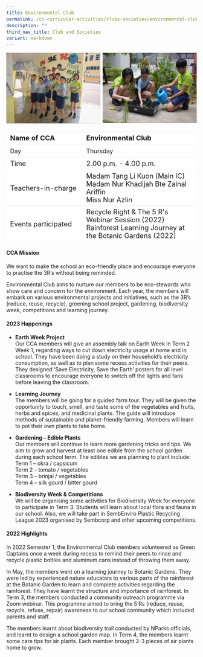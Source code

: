 ```yaml
---
title: Environmental Club
permalink: /co-curricular-activities/clubs-societies/environmental-club/
description: ""
third_nav_title: Club and Societies
variant: markdown
---
```

![](/images/CoCurricularActivities/Environmental%20Club/CCA_envclub02.jpg)
<br>
<table border="0" style="box-sizing: inherit; border-collapse: collapse; border-spacing: 0px; max-width: 100%; width: 100%;font-size:18px"><tbody style="box-sizing: inherit;"><tr border="0" style="box-sizing: inherit; background: rgb(255, 255, 255); height: 23px; font-size:18px;"><td border="0" style="border: 1px solid #eee;border-left:0px;border-right:0px;box-sizing: inherit; padding: 5px 10px; width: 40%; height: 23px;"><b>Name of CCA</b></td><td border="0" style="border: 1px solid #eee;border-left:0px;border-right:0px;box-sizing: inherit; padding: 5px 10px; width: 60%; height: 23px;"><b>Environmental Club</b></td></tr><tr style="box-sizing: inherit; background: rgb(255, 255, 255); height: 23px;"><td style="border: 1px solid #eee;border-left:0px;border-right:0px;box-sizing: inherit; padding: 5px 10px; width: 40%; height: 23px; font-size:16px">Day</td><td style="border: 1px solid #eee;border-left:0px;border-right:0px;box-sizing: inherit; padding: 5px 10px; width: 60%; height: 23px; font-size:16px">Thursday</td></tr><tr style="box-sizing: inherit; background: rgb(255, 255, 255); height: 23px;"><td style="border: 1px solid #eee;border-left:0px;border-right:0px;box-sizing: inherit; padding: 5px 10px; width: 40%; height: 23px;">Time</td><td style="border: 1px solid #eee;border-left:0px;border-right:0px;box-sizing: inherit; padding: 5px 10px; width: 60%; height: 23px;">2.00 p.m. - 4.00 p.m.</td></tr><tr style="box-sizing: inherit; background: rgb(255, 255, 255); height: 23px;"><td style="border: 1px solid #eee;border-left:0px;border-right:0px;box-sizing: inherit; padding: 5px 10px; width: 40%; height: 23px;">Teachers-in-charge</td><td style="border: 1px solid #eee;border-left:0px;border-right:0px;box-sizing: inherit; padding: 5px 10px; width: 60%; height: 23px;">Madam Tang Li Kuon (Main IC)<br>Madam Nur Khadijah Bte Zainal Ariffin<br>Miss Nur Azlin</td></tr><tr style="box-sizing: inherit; background: rgb(255, 255, 255);"><td style="border: 1px solid #eee;border-left:0px;border-right:0px;box-sizing: inherit; padding: 5px 10px; width: 40%;">Events participated</td><td style="border: 1px solid #eee;border-left:0px;border-right:0px;box-sizing: inherit; padding: 5px 10px; width: 60%;">Recycle Right &amp; The 5 R's Webinar Session (2022)<br>Rainforest Learning Journey at the Botanic Gardens (2022)</td></tr></tbody></table>



#### **CCA Mission**
We want to make the school an eco-friendly place and encourage everyone to practise the 3R’s without being reminded.

Environmental Club aims to nurture our members to be eco-stewards who show care and concern for the environment. Each year, the members will embark on various environmental projects and initiatives, such as the 3R’s (reduce, reuse, recycle), greening school project, gardening, biodiversity week, competitions and learning journey. <p></p>

#### **2023 Happenings**

*  <b>Earth Week Project</b> <br>
Our CCA members will give an assembly talk on Earth Week in Term 2 Week 1, regarding ways to cut down electricity usage at home and in school. They have been doing a study on their household’s electricity consumption, as well as to plan some recess activities for their peers. They designed ‘Save Electricity, Save the Earth’ posters for all level classrooms to encourage everyone to switch off the lights and fans before leaving the classroom.<p></p>

*  <b>Learning Journey</b><br>
The members will be going for a guided farm tour. They will be given the opportunity to touch, smell, and taste some of the vegetables and fruits, herbs and spices, and medicinal plants. The guide will introduce methods of sustainable and planet-friendly farming. Members will learn to pot their own plants to take home.

* <b>Gardening – Edible Plants</b><br>
Our members will continue to learn more gardening tricks and tips. We aim to grow and harvest at least one edible from the school garden during each school term. The edibles we are planning to plant include:<br>
Term 1 – okra / capsicum<br>
Term 2 – tomato / vegetables <br>
Term 3 – brinjal / vegetables<br>
Term 4 – silk gourd / bitter gourd

*  <b>Biodiversity Week &amp; Competitions</b><br>
We will be organising some activities for Biodiversity Week for everyone to participate in Term 3. Students will learn about local flora and fauna in our school. Also, we will take part in SembEnviro Plastic Recycling League 2023 organised by Sembcorp and other upcoming competitions. 

#### **2022 Highlights**
In 2022 Semester 1, the Environmental Club members volunteered as Green Captains once a week during recess to remind their peers to rinse and recycle plastic bottles and aluminum cans instead of throwing them away.

In May, the members went on a learning journey to Botanic Gardens. They were led by experienced nature educators to various parts of the rainforest at the Botanic Garden to learn and complete activities regarding the rainforest. They have learnt the structure and importance of rainforest.
In Term 3, the members conducted a community outreach programme via Zoom webinar. This programme aimed to bring the 5’Rs (reduce, reuse, recycle, refuse, repair) awareness to our school community which included parents and staff. <br>

The members learnt about biodiversity trail conducted by NParks officials, and learnt to design a school garden map. In Term 4, the members learnt some care tips for air plants. Each member brought 2-3 pieces of air plants home to grow.